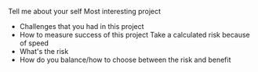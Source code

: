 Tell me about your self
Most interesting project
- Challenges that you had in this project
- How to measure success of this project
Take a calculated risk because of speed
- What's the risk
- How do you balance/how to choose between the risk and benefit
